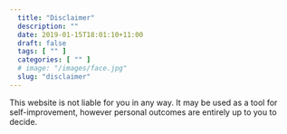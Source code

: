 ```yaml
---
  title: "Disclaimer"
  description: ""
  date: 2019-01-15T18:01:10+11:00
  draft: false
  tags: [ "" ]
  categories: [ "" ]
  # image: "/images/face.jpg"
  slug: "disclaimer"
---
```


This website is not liable for you in any way. It may be used as a tool for self-improvement, however personal outcomes are entirely up to you to decide.
